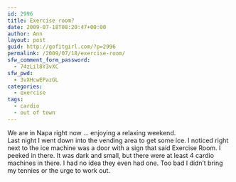 ```yaml
---
id: 2996
title: Exercise room?
date: 2009-07-18T08:20:47+00:00
author: Ann
layout: post
guid: http://gofitgirl.com/?p=2996
permalink: /2009/07/18/exercise-room/
sfw_comment_form_password:
  - 74zLil8Y3vXC
sfw_pwd:
  - 3vXHcwEPazGL
categories:
  - exercise
tags:
  - cardio
  - out of town
---
```

We are in Napa right now &#8230; enjoying a relaxing weekend.  
Last night I went down into the vending area to get some ice. I noticed right next to the ice machine was a door with a sign that said Exercise Room. I peeked in there. It was dark and small, but there were at least 4 cardio machines in there. I had no idea they even had one. Too bad I didn&#8217;t bring my tennies or the urge to work out.